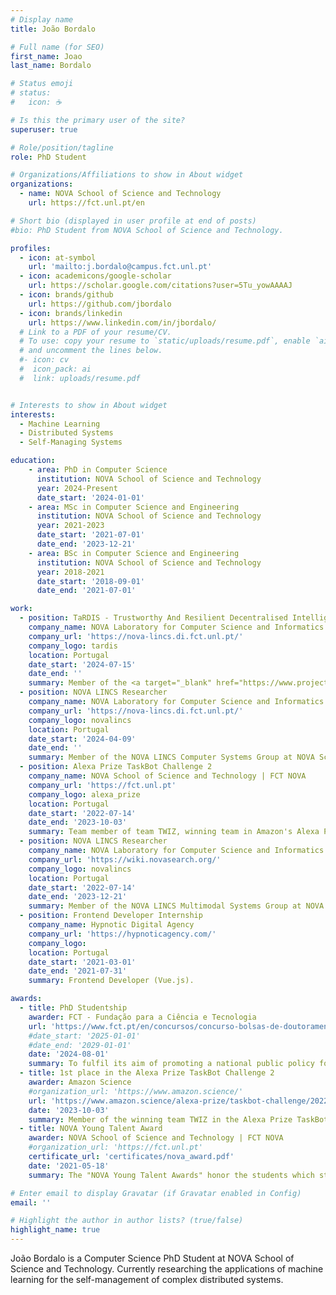 ```yaml
---
# Display name
title: João Bordalo

# Full name (for SEO)
first_name: Joao
last_name: Bordalo

# Status emoji
# status:
#   icon: ☕️

# Is this the primary user of the site?
superuser: true

# Role/position/tagline
role: PhD Student

# Organizations/Affiliations to show in About widget
organizations:
  - name: NOVA School of Science and Technology
    url: https://fct.unl.pt/en

# Short bio (displayed in user profile at end of posts)
#bio: PhD Student from NOVA School of Science and Technology.

profiles:
  - icon: at-symbol
    url: 'mailto:j.bordalo@campus.fct.unl.pt'
  - icon: academicons/google-scholar
    url: https://scholar.google.com/citations?user=5Tu_yowAAAAJ
  - icon: brands/github
    url: https://github.com/jbordalo
  - icon: brands/linkedin
    url: https://www.linkedin.com/in/jbordalo/
  # Link to a PDF of your resume/CV.
  # To use: copy your resume to `static/uploads/resume.pdf`, enable `ai` icons in `params.yaml`,
  # and uncomment the lines below.
  #- icon: cv
  #  icon_pack: ai
  #  link: uploads/resume.pdf


# Interests to show in About widget
interests:
  - Machine Learning
  - Distributed Systems
  - Self-Managing Systems

education:
    - area: PhD in Computer Science
      institution: NOVA School of Science and Technology
      year: 2024-Present
      date_start: '2024-01-01'
    - area: MSc in Computer Science and Engineering
      institution: NOVA School of Science and Technology
      year: 2021-2023
      date_start: '2021-07-01'
      date_end: '2023-12-21'
    - area: BSc in Computer Science and Engineering
      institution: NOVA School of Science and Technology
      year: 2018-2021
      date_start: '2018-09-01'
      date_end: '2021-07-01'

work:
  - position: TaRDIS - Trustworthy And Resilient Decentralised Intelligence For Edge Systems
    company_name: NOVA Laboratory for Computer Science and Informatics
    company_url: 'https://nova-lincs.di.fct.unl.pt/'
    company_logo: tardis
    location: Portugal
    date_start: '2024-07-15'
    date_end: ''
    summary: Member of the <a target="_blank" href="https://www.project-tardis.eu/">TaRDIS project</a>, working on the self-management of distributed sysyems. TaRDIS’s primary goal is to significantly ease the complexity and reduce the effort of building correct and efficient heterogeneous swarms. TaRDIS focuses on supporting the correct and efficient development of applications for swarms and decentralised distributed systems, by combining a novel programming paradigm with a toolbox for supporting the development and execution of applications.
  - position: NOVA LINCS Researcher
    company_name: NOVA Laboratory for Computer Science and Informatics
    company_url: 'https://nova-lincs.di.fct.unl.pt/'
    company_logo: novalincs
    location: Portugal
    date_start: '2024-04-09'
    date_end: ''
    summary: Member of the NOVA LINCS Computer Systems Group at NOVA School of Science and Technology | FCT NOVA, conducting my PhD and researching the self-management of distributed systems.
  - position: Alexa Prize TaskBot Challenge 2
    company_name: NOVA School of Science and Technology | FCT NOVA
    company_url: 'https://fct.unl.pt'
    company_logo: alexa_prize
    location: Portugal
    date_start: '2022-07-14'
    date_end: '2023-10-03'
    summary: Team member of team TWIZ, winning team in Amazon's Alexa Prize TaskBot Challenge 2, working on visual dialogue and coherent image generation. [Alexa Prize TaskBot Challenge](https://www.amazon.science/alexa-prize/taskbot-challenge) is a university challenge focused on developing multimodal (voice, text, and touch) conversational agents that assist customers in completing tasks requiring multiple steps and decisions.
  - position: NOVA LINCS Researcher
    company_name: NOVA Laboratory for Computer Science and Informatics
    company_url: 'https://wiki.novasearch.org/'
    company_logo: novalincs
    location: Portugal
    date_start: '2022-07-14'
    date_end: '2023-12-21'
    summary: Member of the NOVA LINCS Multimodal Systems Group at NOVA School of Science and Technology | FCT NOVA. Conducted my MSc dissertation, entitled "Visual Dialogue for Open Tasks", focused on multimodal systems, visual dialogue, and coherent image sequence generation.
  - position: Frontend Developer Internship
    company_name: Hypnotic Digital Agency
    company_url: 'https://hypnoticagency.com/'
    company_logo:
    location: Portugal
    date_start: '2021-03-01'
    date_end: '2021-07-31'
    summary: Frontend Developer (Vue.js).

awards:
  - title: PhD Studentship
    awarder: FCT - Fundação para a Ciência e Tecnologia
    url: 'https://www.fct.pt/en/concursos/concurso-bolsas-de-doutoramento-2024-linha-de-candidatura-geral-1-1'
    #date_start: '2025-01-01'
    #date_end: '2029-01-01'
    date: '2024-08-01'
    summary: To fulfil its aim of promoting a national public policy for advanced training with social relevance and impact, the Fundação para a Ciência e a Tecnologia, I.P. (FCT) opens a Call for granting PhD studentships.
  - title: 1st place in the Alexa Prize TaskBot Challenge 2
    awarder: Amazon Science
    #organization_url: 'https://www.amazon.science/'
    url: 'https://www.amazon.science/alexa-prize/taskbot-challenge/2022'
    date: '2023-10-03'
    summary: Member of the winning team TWIZ in the Alexa Prize TaskBot Challenge 2.
  - title: NOVA Young Talent Award
    awarder: NOVA School of Science and Technology | FCT NOVA
    #organization_url: 'https://fct.unl.pt'
    certificate_url: 'certificates/nova_award.pdf'
    date: '2021-05-18'
    summary: The "NOVA Young Talent Awards" honor the students which stood out in the 1st year of their Bachelor Degree or Integrated Masters at NOVA. The award is given to the students with highest average in the first year of their respective course.

# Enter email to display Gravatar (if Gravatar enabled in Config)
email: ''

# Highlight the author in author lists? (true/false)
highlight_name: true
---
```


João Bordalo is a Computer Science PhD Student at NOVA School of Science and Technology. Currently researching the applications of machine learning for the self-management of complex distributed systems.
